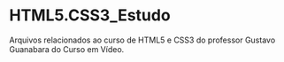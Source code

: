 # HTML5.CSS3_Estudo
Arquivos relacionados ao curso de HTML5 e CSS3 do professor Gustavo Guanabara do Curso em Vídeo.
